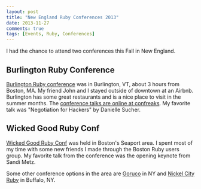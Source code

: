 ```yaml
---
layout: post
title: "New England Ruby Conferences 2013"
date: 2013-11-27
comments: true
tags: [Events, Ruby, Conferences]
---
```


I had the chance to attend two conferences this Fall in New England. 

## Burlington Ruby Conference

[Burlington Ruby conference](http://burlingtonruby.com/) was in Burlington, VT, about 3 hours from Boston, MA. My friend John and I stayed outside of downtown at an Airbnb. Burlington has some great restaurants and is a nice place to visit in the summer months. The [conference talks are online at confreaks](http://www.confreaks.com/events/btvruby2013). My favorite talk was "Negotiation for Hackers" by Danielle Sucher.

## Wicked Good Ruby Conf

[Wicked Good Ruby Conf](http://wickedgoodruby.com/2013) was held in Boston's Seaport area. I spent most of my time with some new friends I made through the Boston Ruby users group. My favorite talk from the conference was the opening keynote from Sandi Metz.

Some other conference options in the area are [Goruco](http://goruco.com/) in NY and [Nickel City Ruby](http://nickelcityruby.com/) in Buffalo, NY.
